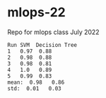 # mlops-22
Repo for mlops class July 2022
```
Run SVM  Decision Tree
1   0.97  0.88
2   0.98  0.88
3   0.98  0.81
4   1.0   0.89
5   0.99  0.83
mean:  0.98   0.86
std:  0.01   0.03
```
